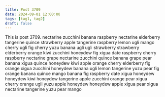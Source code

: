```yaml
---
title: Post 3709
date: 2024-09-01 12:00:00
tags: [tag1, tag2]
draft: false
---
```

This is post 3709.
nectarine
zucchini
banana
raspberry
nectarine
elderberry
tangerine
quince
strawberry
apple
tangerine
raspberry
lemon
ugli
mango
cherry
ugli
fig
cherry
yuzu
banana
ugli
ugli
strawberry
strawberry
elderberry
orange
kiwi
zucchini
honeydew
fig
xigua
date
raspberry
cherry
raspberry
nectarine
grape
nectarine
zucchini
quince
banana
grape
pear
banana
xigua
quince
honeydew
kiwi
apple
orange
cherry
elderberry
fig
orange
xigua
zucchini
honeydew
banana
ugli
lemon
tangerine
yuzu
pear
fig
orange
banana
quince
mango
banana
fig
raspberry
date
xigua
honeydew
honeydew
kiwi
honeydew
tangerine
apple
zucchini
orange
pear
xigua
cherry
orange
ugli
yuzu
apple
honeydew
honeydew
apple
xigua
pear
xigua
nectarine
tangerine
yuzu
pear
mango
